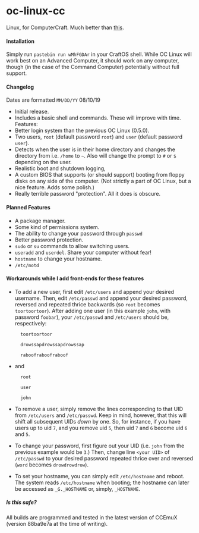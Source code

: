 # oc-linux-cc
Linux, for ComputerCraft. Much better than [this](https://github.com/ocawesome101/oc-linux-cc-old).

#### Installation
Simply run `pastebin run wMhFGDAr` in your CraftOS shell. While OC Linux will work best on an Advanced Computer, it should work on any computer, though (in the case of the Command Computer) potentially without full support.

#### Changelog
Dates are formatted `MM/DD/YY`
08/10/19
 - Initial release.
 - Includes a basic shell and commands. These will improve with time.
Features:
 - Better login system than the previous OC Linux (0.5.0).
 - Two users, `root` (default password `root`) and `user` (default password `user`).
 - Detects when the user is in their home directory and changes the directory from i.e. `/home` to `~`. Also will change the prompt to `#` or `$` depending on the user.
- Realistic boot and shutdown logging, 
- A custom BIOS that supports (or should support) booting from floppy disks on any side of the computer. (Not strictly a part of OC Linux, but a nice feature. Adds some polish.)
- Really terrible password "protection". All it does is obscure.

#### Planned Features
- A package manager.
- Some kind of permissions system.
- The ability to change your password through `passwd`
- Better password protection.
- `sudo` or `su` commands to allow switching users.
- `useradd` and `userdel`. Share your computer without fear!
- `hostname` to change your hostname.
- `/etc/motd`

#### Workarounds while I add front-ends for these features
- To add a new user, first edit `/etc/users` and append your desired username. Then, edit `/etc/passwd` and append your desired password, reversed and repeated thrice backwards (so `root` becomes `toortoortoor`).
After adding one user (in this example `john`, with password `foobar`), your `/etc/passwd` and `/etc/users` should be, respectively:

        toortoortoor
    
        drowssapdrowssapdrowssap
    
        raboofraboofraboof
    
- and

        root
    
        user
    
        john

- To remove a user, simply remove the lines corresponding to that UID from `/etc/users` and `/etc/passwd`. Keep in mind, however, that this will shift all subsequent UIDs *down* by one. So, for instance, if you have users up to uid `7`, and you remove uid `5`, then uid `7` and `6` become uid `6` and `5`.

- To change your password, first figure out your UID (i.e. `john` from the previous example would be `3`.) Then, change line `<your UID>` of `/etc/passwd` to your desired password repeated thrice over and reversed (`word` becomes `drowdrowdrow`).

- To set your hostname, you can simply edit `/etc/hostname` and reboot. The system reads `/etc/hostname` when booting; the hostname can later be accessed as `_G._HOSTNAME` or, simply, `_HOSTNAME`.

##### Is this safe?
All builds are programmed and tested in the latest version of CCEmuX (version 88ba9e7a at the time of writing).
